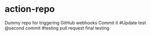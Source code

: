 # action-repo
Dummy repo for triggering GitHub webhooks
Commit it
#Update test
@second commit
#testing pull request
final testing
